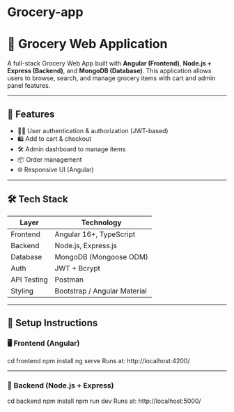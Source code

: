 # Grocery-app
# 🛒 Grocery Web Application

A full-stack Grocery Web App built with **Angular (Frontend)**, **Node.js + Express (Backend)**, and **MongoDB (Database)**. This application allows users to browse, search, and manage grocery items with cart and admin panel features.

---

## 📌 Features

- 🧑‍💼 User authentication & authorization (JWT-based)
- 🛍️ Add to cart & checkout
- 🛠️ Admin dashboard to manage items
- 📦 Order management
- 🌐 Responsive UI (Angular)

---

## 🛠️ Tech Stack

| Layer         | Technology                |
|---------------|---------------------------|
| Frontend      | Angular 16+, TypeScript   |
| Backend       | Node.js, Express.js       |
| Database      | MongoDB (Mongoose ODM)    |
| Auth          | JWT + Bcrypt              |
| API Testing   | Postman                   |
| Styling       | Bootstrap / Angular Material |

---

## 🚀 Setup Instructions

### 🖥️ Frontend (Angular)

cd frontend
npm install
ng serve
Runs at: http://localhost:4200/

---

### 🔧 Backend (Node.js + Express)
cd backend
npm install
npm run dev
Runs at: http://localhost:5000/
